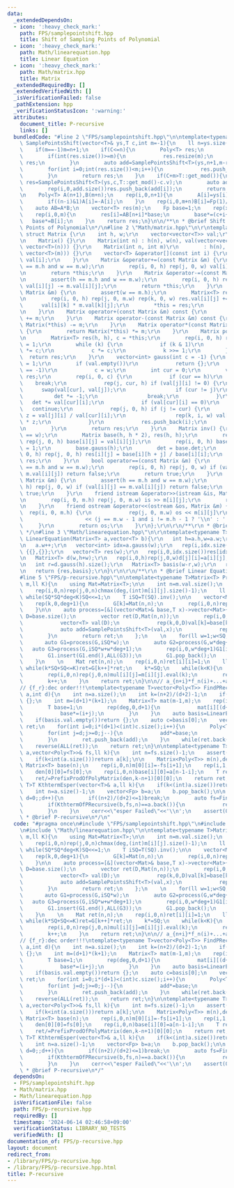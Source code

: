 ```yaml
---
data:
  _extendedDependsOn:
  - icon: ':heavy_check_mark:'
    path: FPS/samplepointshift.hpp
    title: Shift of Sampling Points of Polynomial
  - icon: ':heavy_check_mark:'
    path: Math/linearequation.hpp
    title: Linear Equation
  - icon: ':heavy_check_mark:'
    path: Math/matrix.hpp
    title: Matrix
  _extendedRequiredBy: []
  _extendedVerifiedWith: []
  _isVerificationFailed: false
  _pathExtension: hpp
  _verificationStatusIcon: ':warning:'
  attributes:
    document_title: P-recursive
    links: []
  bundledCode: "#line 2 \"FPS/samplepointshift.hpp\"\n\ntemplate<typename T>Poly<T>\
    \ SamplePointsShift(vector<T>& ys,T c,int m=-1){\n    ll n=ys.size()-1,C=c.v%T::get_mod();\n\
    \    if(m==-1)m=n+1;\n    if(C<=n){\n        Poly<T> res;\n        rep(i,C,n+1)res.push_back(ys[i]);\n\
    \        if(int(res.size())>=m){\n            res.resize(m);\n            return\
    \ res;\n        }\n        auto add=SamplePointsShift<T>(ys,n+1,m-res.size());\n\
    \        for(int i=0;int(res.size())<m;i++){\n            res.push_back(add[i]);\n\
    \        }\n        return res;\n    }\n    if(C+m>T::get_mod()){\n        auto\
    \ res=SamplePointsShift<T>(ys,c,T::get_mod()-c.v);\n        auto add=SamplePointsShift<T>(ys,0,m-res.size());\n\
    \        rep(i,0,add.size())res.push_back(add[i]);\n        return res;\n    }\n\
    \n    Poly<T> A(n+1),B(m+n);\n    rep(i,0,n+1){\n        A[i]=ys[i]*Fact<T>(i,1)*Fact<T>(n-i,1);\n\
    \        if((n-i)&1)A[i]=-A[i];\n    }\n    rep(i,0,m+n)B[i]=Fp(1)/(c-n+i);\n\
    \    auto AB=A*B;\n    vector<T> res(m);\n    Fp base=1;\n    rep(x,0,n+1)base*=(c-x);\n\
    \    rep(i,0,m){\n        res[i]=AB[n+i]*base;\n        base*=(c+i+1);\n     \
    \   base*=B[i];\n    }\n    return res;\n}\n\n/**\n * @brief Shift of Sampling\
    \ Points of Polynomial\n*/\n#line 2 \"Math/matrix.hpp\"\n\r\ntemplate <class T>\
    \ struct Matrix {\r\n    int h, w;\r\n    vector<vector<T>> val;\r\n    T det;\r\
    \n    Matrix() {}\r\n    Matrix(int n) : h(n), w(n), val(vector<vector<T>>(n,\
    \ vector<T>(n))) {}\r\n    Matrix(int n, int m)\r\n        : h(n), w(m), val(vector<vector<T>>(n,\
    \ vector<T>(m))) {}\r\n    vector<T> &operator[](const int i) {\r\n        return\
    \ val[i];\r\n    }\r\n    Matrix &operator+=(const Matrix &m) {\r\n        assert(h\
    \ == m.h and w == m.w);\r\n        rep(i, 0, h) rep(j, 0, w) val[i][j] += m.val[i][j];\r\
    \n        return *this;\r\n    }\r\n    Matrix &operator-=(const Matrix &m) {\r\
    \n        assert(h == m.h and w == m.w);\r\n        rep(i, 0, h) rep(j, 0, w)\
    \ val[i][j] -= m.val[i][j];\r\n        return *this;\r\n    }\r\n    Matrix &operator*=(const\
    \ Matrix &m) {\r\n        assert(w == m.h);\r\n        Matrix<T> res(h, m.w);\r\
    \n        rep(i, 0, h) rep(j, 0, m.w) rep(k, 0, w) res.val[i][j] +=\r\n      \
    \      val[i][k] * m.val[k][j];\r\n        *this = res;\r\n        return *this;\r\
    \n    }\r\n    Matrix operator+(const Matrix &m) const {\r\n        return Matrix(*this)\
    \ += m;\r\n    }\r\n    Matrix operator-(const Matrix &m) const {\r\n        return\
    \ Matrix(*this) -= m;\r\n    }\r\n    Matrix operator*(const Matrix &m) const\
    \ {\r\n        return Matrix(*this) *= m;\r\n    }\r\n    Matrix pow(ll k) {\r\
    \n        Matrix<T> res(h, h), c = *this;\r\n        rep(i, 0, h) res.val[i][i]\
    \ = 1;\r\n        while (k) {\r\n            if (k & 1)\r\n                res\
    \ *= c;\r\n            c *= c;\r\n            k >>= 1;\r\n        }\r\n      \
    \  return res;\r\n    }\r\n    vector<int> gauss(int c = -1) {\r\n        det\
    \ = 1;\r\n        if (val.empty())\r\n            return {};\r\n        if (c\
    \ == -1)\r\n            c = w;\r\n        int cur = 0;\r\n        vector<int>\
    \ res;\r\n        rep(i, 0, c) {\r\n            if (cur == h)\r\n            \
    \    break;\r\n            rep(j, cur, h) if (val[j][i] != 0) {\r\n          \
    \      swap(val[cur], val[j]);\r\n                if (cur != j)\r\n          \
    \          det *= -1;\r\n                break;\r\n            }\r\n         \
    \   det *= val[cur][i];\r\n            if (val[cur][i] == 0)\r\n             \
    \   continue;\r\n            rep(j, 0, h) if (j != cur) {\r\n                T\
    \ z = val[j][i] / val[cur][i];\r\n                rep(k, i, w) val[j][k] -= val[cur][k]\
    \ * z;\r\n            }\r\n            res.push_back(i);\r\n            cur++;\r\
    \n        }\r\n        return res;\r\n    }\r\n    Matrix inv() {\r\n        assert(h\
    \ == w);\r\n        Matrix base(h, h * 2), res(h, h);\r\n        rep(i, 0, h)\
    \ rep(j, 0, h) base[i][j] = val[i][j];\r\n        rep(i, 0, h) base[i][h + i]\
    \ = 1;\r\n        base.gauss(h);\r\n        det = base.det;\r\n        rep(i,\
    \ 0, h) rep(j, 0, h) res[i][j] = base[i][h + j] / base[i][i];\r\n        return\
    \ res;\r\n    }\r\n    bool operator==(const Matrix &m) {\r\n        assert(h\
    \ == m.h and w == m.w);\r\n        rep(i, 0, h) rep(j, 0, w) if (val[i][j] !=\
    \ m.val[i][j]) return false;\r\n        return true;\r\n    }\r\n    bool operator!=(const\
    \ Matrix &m) {\r\n        assert(h == m.h and w == m.w);\r\n        rep(i, 0,\
    \ h) rep(j, 0, w) if (val[i][j] == m.val[i][j]) return false;\r\n        return\
    \ true;\r\n    }\r\n    friend istream &operator>>(istream &is, Matrix &m) {\r\
    \n        rep(i, 0, m.h) rep(j, 0, m.w) is >> m[i][j];\r\n        return is;\r\
    \n    }\r\n    friend ostream &operator<<(ostream &os, Matrix &m) {\r\n      \
    \  rep(i, 0, m.h) {\r\n            rep(j, 0, m.w) os << m[i][j]\r\n          \
    \                    << (j == m.w - 1 and i != m.h - 1 ? '\\n' : ' ');\r\n   \
    \     }\r\n        return os;\r\n    }\r\n};\r\n\r\n/**\r\n * @brief Matrix\r\n\
    \ */\n#line 3 \"Math/linearequation.hpp\"\n\r\ntemplate<typename T>pair<vector<T>,Matrix<T>>\
    \ LinearEquation(Matrix<T> a,vector<T> b){\r\n   int h=a.h,w=a.w;\r\n   rep(i,0,h)a[i].push_back(b[i]);\r\
    \n   a.w++;\r\n   vector<int> idx=a.gauss(w);\r\n   rep(i,idx.size(),h)if(a[i][w]!=0)return\
    \ {{},{}};\r\n   vector<T> res(w);\r\n   rep(i,0,idx.size())res[idx[i]]=a[i][w]/a[i][idx[i]];\r\
    \n   Matrix<T> d(w,h+w);\r\n   rep(i,0,h)rep(j,0,w)d[j][i]=a[i][j];\r\n   rep(i,0,w)d[i][h+i]=1;\r\
    \n   int r=d.gauss(h).size();\r\n   Matrix<T> basis(w-r,w);\r\n   rep(i,r,w)basis[i-r]={d[i].begin()+h,d[i].end()};\r\
    \n   return {res,basis};\r\n}\r\n\r\n/**\r\n * @brief Linear Equation\r\n */\n\
    #line 5 \"FPS/p-recursive.hpp\"\n\ntemplate<typename T>Matrix<T> PrefixProdOfPolyMatrix(Matrix<Poly<T>>&\
    \ m,ll K){\n    using Mat=Matrix<T>;\n\n    int n=m.val.size();\n    int deg=1;\n\
    \    rep(i,0,n)rep(j,0,n)chmax(deg,(int)m[i][j].size()-1);\n    ll SQ=1;\n   \
    \ while(SQ*SQ*deg<K)SQ<<=1;\n    T iSQ=T(SQ).inv();\n\n    vector<Mat> G(deg+1);\n\
    \    rep(k,0,deg+1){\n        G[k]=Mat(n,n);\n        rep(i,0,n)rep(j,0,n)G[k][i][j]=m[i][j].eval(SQ*k);\n\
    \    }\n\n    auto process=[&](vector<Mat>& base,T x)->vector<Mat>{\n        int\
    \ D=base.size();\n        vector ret(D,Mat(n,n));\n        rep(i,0,n)rep(j,0,n){\n\
    \            vector<T> val(D);\n            rep(k,0,D)val[k]=base[k][i][j];\n\
    \            auto add=SamplePointsShift<T>(val,x);\n            rep(k,0,D)ret[k][i][j]=add[k];\n\
    \        }\n        return ret;\n    };\n    \n    for(ll w=1;w<SQ;w<<=1){\n \
    \       auto G1=process(G,iSQ*w);\n        auto G2=process(G,w*deg+1);\n     \
    \   auto G3=process(G,iSQ*w+w*deg+1);\n        rep(i,0,w*deg+1)G1[i]*=G[i],G3[i]*=G2[i];\n\
    \        G1.insert(G1.end(),ALL(G3));\n        G1.pop_back();\n        swap(G,G1);\n\
    \    }\n    \n    Mat ret(n,n);\n    rep(i,0,n)ret[i][i]=1;\n    ll k=0;\n   \
    \ while(k*SQ+SQ<=K)ret=G[k++]*ret;\n    k*=SQ;\n    while(k<K){\n        Mat mul(n,n);\n\
    \        rep(i,0,n)rep(j,0,n)mul[i][j]=m[i][j].eval(k);\n        ret=mul*ret;\n\
    \        k++;\n    }\n    return ret;\n}\n\n// a_{n+i}*f_n(i)+...+a_i*f_0(i)=0\n\
    // {f_r}:dec order!!!\ntemplate<typename T>vector<Poly<T>> FindPRecursive(vector<T>&\
    \ a,int d){\n    int n=a.size();\n    int k=(n+2)/(d+2)-1;\n    if(k<=0)return\
    \ {};\n    int m=(d+1)*(k+1);\n    Matrix<T> mat(m-1,m);\n    rep(i,0,m-1)rep(j,0,k+1){\n\
    \        T base=1;\n        rep(deg,0,d+1){\n            mat[i][(d+1)*j+deg]=a[i+j]*base;\n\
    \            base*=(i+j);\n        }\n    }\n    auto basis=LinearEquation(mat,vector<T>(m-1)).second;\n\
    \    if(basis.val.empty())return {};\n    auto c=basis[0];\n    vector<Poly<T>>\
    \ ret;\n    for(int i=0;i*(d+1)<(int)c.size();i++){\n        Poly<T> add,base({T(i),T(1)});\n\
    \        for(int j=d;j>=0;j--){\n            add*=base;\n            if(c[i*(d+1)+j]!=0)add+=c[i*(d+1)+j];\n\
    \        }\n        ret.push_back(add);\n    }\n    while(ret.back().empty())ret.pop_back();\n\
    \    reverse(ALL(ret));\n    return ret;\n}\n\ntemplate<typename T>T KthtermOfPRecursive(vector<T>&\
    \ a,vector<Poly<T>>& fs,ll k){\n    int n=fs.size()-1;\n    assert(int(a.size())>=n);\n\
    \    if(k<int(a.size()))return a[k];\n\n    Matrix<Poly<T>> m(n),den(1);\n   \
    \ Matrix<T> base(n);\n    rep(i,0,n)m[0][i]=-fs[i+1];\n    rep(i,1,n)m[i][i-1]=fs[0];\n\
    \    den[0][0]=fs[0];\n    rep(i,0,n)base[i][0]=a[n-1-i];\n    T ret=(PrefixProdOfPolyMatrix(m,k-n+1)*base)[0][0];\n\
    \    ret/=PrefixProdOfPolyMatrix(den,k-n+1)[0][0];\n    return ret;\n}\n\ntemplate<typename\
    \ T>T KthtermEsper(vector<T>& a,ll k){\n    if(k<(int)a.size())return a[k];\n\
    \    int n=a.size()-1;\n    vector<Fp> b=a;\n    b.pop_back();\n\n    for(int\
    \ d=0;;d++){\n        if((n+2)/(d+2)<=1)break;\n        auto fs=FindPRecursive(b,d);\n\
    \        if(KthtermOfPRecursive(b,fs,n)==a.back()){\n            return KthtermOfPRecursive(a,fs,k);\n\
    \        }\n    }\n    cerr<<\"esper Failed\"<<'\\n';\n    assert(0);\n}\n\n/**\n\
    \ * @brief P-recursive\n*/\n"
  code: "#pragma once\n#include \"FPS/samplepointshift.hpp\"\n#include \"Math/matrix.hpp\"\
    \n#include \"Math/linearequation.hpp\"\n\ntemplate<typename T>Matrix<T> PrefixProdOfPolyMatrix(Matrix<Poly<T>>&\
    \ m,ll K){\n    using Mat=Matrix<T>;\n\n    int n=m.val.size();\n    int deg=1;\n\
    \    rep(i,0,n)rep(j,0,n)chmax(deg,(int)m[i][j].size()-1);\n    ll SQ=1;\n   \
    \ while(SQ*SQ*deg<K)SQ<<=1;\n    T iSQ=T(SQ).inv();\n\n    vector<Mat> G(deg+1);\n\
    \    rep(k,0,deg+1){\n        G[k]=Mat(n,n);\n        rep(i,0,n)rep(j,0,n)G[k][i][j]=m[i][j].eval(SQ*k);\n\
    \    }\n\n    auto process=[&](vector<Mat>& base,T x)->vector<Mat>{\n        int\
    \ D=base.size();\n        vector ret(D,Mat(n,n));\n        rep(i,0,n)rep(j,0,n){\n\
    \            vector<T> val(D);\n            rep(k,0,D)val[k]=base[k][i][j];\n\
    \            auto add=SamplePointsShift<T>(val,x);\n            rep(k,0,D)ret[k][i][j]=add[k];\n\
    \        }\n        return ret;\n    };\n    \n    for(ll w=1;w<SQ;w<<=1){\n \
    \       auto G1=process(G,iSQ*w);\n        auto G2=process(G,w*deg+1);\n     \
    \   auto G3=process(G,iSQ*w+w*deg+1);\n        rep(i,0,w*deg+1)G1[i]*=G[i],G3[i]*=G2[i];\n\
    \        G1.insert(G1.end(),ALL(G3));\n        G1.pop_back();\n        swap(G,G1);\n\
    \    }\n    \n    Mat ret(n,n);\n    rep(i,0,n)ret[i][i]=1;\n    ll k=0;\n   \
    \ while(k*SQ+SQ<=K)ret=G[k++]*ret;\n    k*=SQ;\n    while(k<K){\n        Mat mul(n,n);\n\
    \        rep(i,0,n)rep(j,0,n)mul[i][j]=m[i][j].eval(k);\n        ret=mul*ret;\n\
    \        k++;\n    }\n    return ret;\n}\n\n// a_{n+i}*f_n(i)+...+a_i*f_0(i)=0\n\
    // {f_r}:dec order!!!\ntemplate<typename T>vector<Poly<T>> FindPRecursive(vector<T>&\
    \ a,int d){\n    int n=a.size();\n    int k=(n+2)/(d+2)-1;\n    if(k<=0)return\
    \ {};\n    int m=(d+1)*(k+1);\n    Matrix<T> mat(m-1,m);\n    rep(i,0,m-1)rep(j,0,k+1){\n\
    \        T base=1;\n        rep(deg,0,d+1){\n            mat[i][(d+1)*j+deg]=a[i+j]*base;\n\
    \            base*=(i+j);\n        }\n    }\n    auto basis=LinearEquation(mat,vector<T>(m-1)).second;\n\
    \    if(basis.val.empty())return {};\n    auto c=basis[0];\n    vector<Poly<T>>\
    \ ret;\n    for(int i=0;i*(d+1)<(int)c.size();i++){\n        Poly<T> add,base({T(i),T(1)});\n\
    \        for(int j=d;j>=0;j--){\n            add*=base;\n            if(c[i*(d+1)+j]!=0)add+=c[i*(d+1)+j];\n\
    \        }\n        ret.push_back(add);\n    }\n    while(ret.back().empty())ret.pop_back();\n\
    \    reverse(ALL(ret));\n    return ret;\n}\n\ntemplate<typename T>T KthtermOfPRecursive(vector<T>&\
    \ a,vector<Poly<T>>& fs,ll k){\n    int n=fs.size()-1;\n    assert(int(a.size())>=n);\n\
    \    if(k<int(a.size()))return a[k];\n\n    Matrix<Poly<T>> m(n),den(1);\n   \
    \ Matrix<T> base(n);\n    rep(i,0,n)m[0][i]=-fs[i+1];\n    rep(i,1,n)m[i][i-1]=fs[0];\n\
    \    den[0][0]=fs[0];\n    rep(i,0,n)base[i][0]=a[n-1-i];\n    T ret=(PrefixProdOfPolyMatrix(m,k-n+1)*base)[0][0];\n\
    \    ret/=PrefixProdOfPolyMatrix(den,k-n+1)[0][0];\n    return ret;\n}\n\ntemplate<typename\
    \ T>T KthtermEsper(vector<T>& a,ll k){\n    if(k<(int)a.size())return a[k];\n\
    \    int n=a.size()-1;\n    vector<Fp> b=a;\n    b.pop_back();\n\n    for(int\
    \ d=0;;d++){\n        if((n+2)/(d+2)<=1)break;\n        auto fs=FindPRecursive(b,d);\n\
    \        if(KthtermOfPRecursive(b,fs,n)==a.back()){\n            return KthtermOfPRecursive(a,fs,k);\n\
    \        }\n    }\n    cerr<<\"esper Failed\"<<'\\n';\n    assert(0);\n}\n\n/**\n\
    \ * @brief P-recursive\n*/"
  dependsOn:
  - FPS/samplepointshift.hpp
  - Math/matrix.hpp
  - Math/linearequation.hpp
  isVerificationFile: false
  path: FPS/p-recursive.hpp
  requiredBy: []
  timestamp: '2024-06-14 02:46:58+09:00'
  verificationStatus: LIBRARY_NO_TESTS
  verifiedWith: []
documentation_of: FPS/p-recursive.hpp
layout: document
redirect_from:
- /library/FPS/p-recursive.hpp
- /library/FPS/p-recursive.hpp.html
title: P-recursive
---
```

